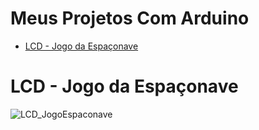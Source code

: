 <h1>Meus Projetos Com Arduino</h1>

* [LCD - Jogo da Espaçonave](#LCD_JogoEspaconave)

<h1 id="LCD_JogoEspaconave">LCD - Jogo da Espaçonave</h1>

![LCD_JogoEspaconave](https://user-images.githubusercontent.com/81711708/172274949-c47d05c2-cd38-456c-b75c-305de9bacc85.gif)